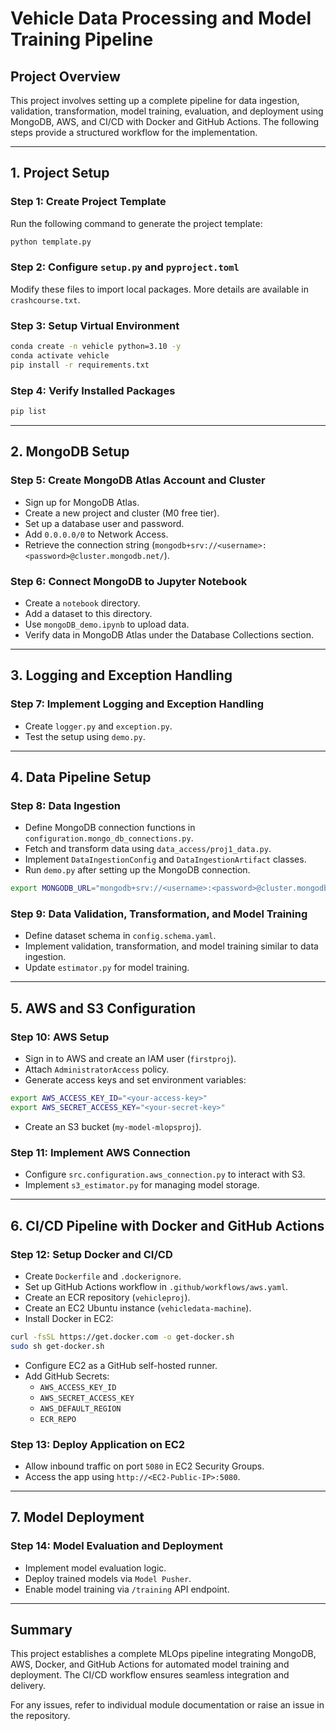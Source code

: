 # Vehicle Data Processing and Model Training Pipeline

## Project Overview
This project involves setting up a complete pipeline for data ingestion, validation, transformation, model training, evaluation, and deployment using MongoDB, AWS, and CI/CD with Docker and GitHub Actions. The following steps provide a structured workflow for the implementation.

---

## 1. Project Setup

### Step 1: Create Project Template
Run the following command to generate the project template:
```bash
python template.py
```

### Step 2: Configure `setup.py` and `pyproject.toml`
Modify these files to import local packages.
More details are available in `crashcourse.txt`.

### Step 3: Setup Virtual Environment
```bash
conda create -n vehicle python=3.10 -y
conda activate vehicle
pip install -r requirements.txt
```

### Step 4: Verify Installed Packages
```bash
pip list
```

---

## 2. MongoDB Setup

### Step 5: Create MongoDB Atlas Account and Cluster
- Sign up for MongoDB Atlas.
- Create a new project and cluster (M0 free tier).
- Set up a database user and password.
- Add `0.0.0.0/0` to Network Access.
- Retrieve the connection string (`mongodb+srv://<username>:<password>@cluster.mongodb.net/`).

### Step 6: Connect MongoDB to Jupyter Notebook
- Create a `notebook` directory.
- Add a dataset to this directory.
- Use `mongoDB_demo.ipynb` to upload data.
- Verify data in MongoDB Atlas under the Database Collections section.

---

## 3. Logging and Exception Handling

### Step 7: Implement Logging and Exception Handling
- Create `logger.py` and `exception.py`.
- Test the setup using `demo.py`.

---

## 4. Data Pipeline Setup

### Step 8: Data Ingestion
- Define MongoDB connection functions in `configuration.mongo_db_connections.py`.
- Fetch and transform data using `data_access/proj1_data.py`.
- Implement `DataIngestionConfig` and `DataIngestionArtifact` classes.
- Run `demo.py` after setting up the MongoDB connection.

```bash
export MONGODB_URL="mongodb+srv://<username>:<password>@cluster.mongodb.net/"
```

### Step 9: Data Validation, Transformation, and Model Training
- Define dataset schema in `config.schema.yaml`.
- Implement validation, transformation, and model training similar to data ingestion.
- Update `estimator.py` for model training.

---

## 5. AWS and S3 Configuration

### Step 10: AWS Setup
- Sign in to AWS and create an IAM user (`firstproj`).
- Attach `AdministratorAccess` policy.
- Generate access keys and set environment variables:
```bash
export AWS_ACCESS_KEY_ID="<your-access-key>"
export AWS_SECRET_ACCESS_KEY="<your-secret-key>"
```
- Create an S3 bucket (`my-model-mlopsproj`).

### Step 11: Implement AWS Connection
- Configure `src.configuration.aws_connection.py` to interact with S3.
- Implement `s3_estimator.py` for managing model storage.

---

## 6. CI/CD Pipeline with Docker and GitHub Actions

### Step 12: Setup Docker and CI/CD
- Create `Dockerfile` and `.dockerignore`.
- Set up GitHub Actions workflow in `.github/workflows/aws.yaml`.
- Create an ECR repository (`vehicleproj`).
- Create an EC2 Ubuntu instance (`vehicledata-machine`).
- Install Docker in EC2:
```bash
curl -fsSL https://get.docker.com -o get-docker.sh
sudo sh get-docker.sh
```
- Configure EC2 as a GitHub self-hosted runner.
- Add GitHub Secrets:
  - `AWS_ACCESS_KEY_ID`
  - `AWS_SECRET_ACCESS_KEY`
  - `AWS_DEFAULT_REGION`
  - `ECR_REPO`

### Step 13: Deploy Application on EC2
- Allow inbound traffic on port `5080` in EC2 Security Groups.
- Access the app using `http://<EC2-Public-IP>:5080`.

---

## 7. Model Deployment

### Step 14: Model Evaluation and Deployment
- Implement model evaluation logic.
- Deploy trained models via `Model Pusher`.
- Enable model training via `/training` API endpoint.

---

## Summary
This project establishes a complete MLOps pipeline integrating MongoDB, AWS, Docker, and GitHub Actions for automated model training and deployment. The CI/CD workflow ensures seamless integration and delivery.

For any issues, refer to individual module documentation or raise an issue in the repository.